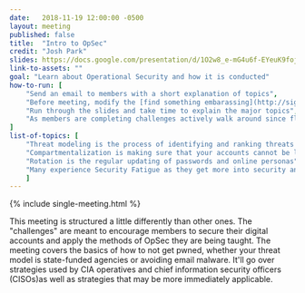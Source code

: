 ```yaml
---
date:   2018-11-19 12:00:00 -0500
layout: meeting
published: false
title:  "Intro to OpSec"
credit: "Josh Park"
slides: https://docs.google.com/presentation/d/1O2w8_e-mG4u6f-EYeuK9fojvFdYD3Z84VbR95WA5C3k/edit?usp=sharing
link-to-assets: ""
goal: "Learn about Operational Security and how it is conducted"
how-to-run: [
	"Send an email to members with a short explanation of topics",
	"Before meeting, modify the [find something embarassing](http://sigpwny.com/challenges#Find%20something%20embarrassing) challenge to link to presenters profiles",
	"Run through the slides and take time to explain the major topics",
	"As members are completing challenges actively walk around since flags are given verbally"
]
list-of-topics: [
	"Threat modeling is the process of identifying and ranking threats in order to dedicate time and effort accordingly",
	"Compartmentalization is making sure that your accounts cannot be linked together in order to limit the impact of a compromise",
	"Rotation is the regular updating of passwords and online personas",
	"Many experience Security Fatigue as they get more into security and feel overwhelmed or depressed from all they need to keep track of"
	]
---
```


{% include single-meeting.html  %}

This meeting is structured a little differently than other ones. The "challenges" are meant to encourage members to secure their digital accounts and apply the methods of OpSec they are being taught. The meeting covers the basics of how to not get pwned, whether your threat model is state-funded agencies or avoiding email malware. It'll go over strategies used by CIA operatives and chief information security officers (CISOs)as well as strategies that may be more immediately applicable.
